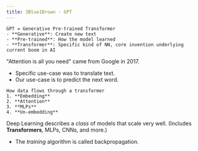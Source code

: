 ```yaml
---
title: 3Blue1Brown - GPT
---
```


```ad-sam
GPT = Generative Pre-trained Transformer
- **Generative**: Create new text
- **Pre-trained**: How the model learned
- **Transformer**: Specific kind of NN, core invention underlying current boom in AI
```


"Attention is all you need" came from Google in 2017. 
- Specific use-case was to translate text.
- Our use-case is to predict the next word.


```ad-sam
How data flows through a transformer
1. **Embedding**
2. **Attention**
3. **MLPs**
4. **Un-embedding**
```



Deep Learning describes a *class* of models that scale very well. (Includes **Transformers**, MLPs, CNNs, and more.)
- The *training* algorithm is called backpropagation.















